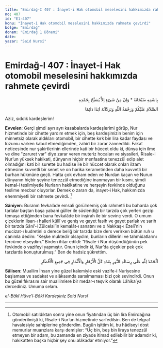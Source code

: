 ```yaml
---
title: "Emirdağ-I 407 : İnayet-i Hak otomobil meselesini hakkımızda rahmete çevirdi"
no: 407
id: "E1-407"
konu: "İnayet-i Hak otomobil meselesini hakkımızda rahmete çevirdi"
bolge: "Emirdağ"
donem: "Emirdağ 1 Dönemi"
date: 
yazar: "Said Nursî"
---
```


# Emirdağ-I 407 : İnayet-i Hak otomobil meselesini hakkımızda rahmete çevirdi

<p class="arabic" dir="rtl" title="Meal: “Subhân Allah’ın adıyla” * “Hiçbir şey yoktur ki O'nu hamd ile tesbih etmesin” [İsrâ 17:44]">بِاسْمِهِ سُبْحَانَهُ * وَاِنْ مِنْ شَىْءٍ اِلاَّ يُسَبِّحُ بِحَمْدِهِ</p>

<p class="arabic" dir="rtl" title="Meal: “Allah’ın selâmı, rahmeti ve bereketleri, ebedî ve dâimî olarak üzerinize olsun.”">اَلسَّلاَمُ عَلَيْكُمْ وَرَحْمَةُ اللّٰهِ وَبَرَكَاتُهُ اَبَدًا دَائِمًا</p>

Aziz, sıddık kardeşlerim!

**Evvelen**: Gerçi şimdi ayrı ayrı kasabalarda kardeşlerimi görüp, Nur hizmetinde bir cihette yardım etmek için, beş kardeşimizin benim için minnetsiz olarak aldıkları otomobil, bir cihette kırk bin lira kadar faydası ve lüzumu varken kabul etmediğimden, zahirî bir zarar zannedildi. Fakat neticesinde nur şakirtlerinin ellerinde kati bir hüccet oldu ki, dünya için ilme ve dine "zaruret var" diye zarar veren muteriz hocaları ve siyasileri, Risale-i Nur’un yüksek hakikati, dünyanın hiçbir menfaatine tenezzül edip alet olmadığını kati bir surette bu hadise ile bir hüccet olarak onları ilzam etmesine kuvvetli bir senet ve on harika kerametinden daha kuvvetli bir burhan hükmüne geçti. Hatta çok evham eden ve Nurdan kaçan ve Nurun dünyanın hiçbir şeyine tenezzül etmediğine inanmayan bir kısmı, şimdi kemal-i teslimiyetle Nurların hakikatine ve herşeyin fevkinde olduğunu teslime mecbur oluyorlar. Demek o zararı da, inayet-i Hak, hakkımızda ehemmiyetli bir rahmete çevirdi. [^1]

**Sâniyen**: Buranın fevkalâde emsali görülmemiş çok rahmetli bu baharda çok tarlalar baştan başa yabani güller ile süslendiği bir tarzda çok yerleri gezip temaşa ettiğimden bana fevkalâde bir inşirah ile bir sevinç verdi. O umum çiçeklerin lisan-ı halleri küllî ve geniş ve gayet fasih ve gayet parlak ve sarih bir tarzda Sâni’-i Zülcelal’in kemalât-ı sanatını ve o Nakkaş-ı Ezelî’nin mucizat-ı kudretini o derece beliğ bir tarzda bize ders verirken bütün ruh u canımla dedim: “Keşke muktedir olsaydım, bunların dillerini ve tahmidatlarını tercüme etseydim.” Birden ihtar edildi: “Risale-i Nur düşündüğünün pek fevkinde o vazifeyi yapmıştır. Onun içindir ki, Nur’da çiçekler pek çok tarzlarda konuşturulmuş.” Ben de hadsiz şükrettim.

<p class="arabic" dir="rtl" title="Meal: “Risale-i Nur'dan için, her yerdeki bütün çiçekler ve meyvelerin sayısınca Allah'a hamdolsun.”">اَلْحَمْدُ لِلّٰهِ عَلٰى رِسَالَةِ النُّورِ بِعَدَدِ كُلِّ الْأَزْهَارِ وَالْأَثْمَارِ فِى جَمِيعِ الْأَقْطَارِ</p>

**Sâlisen**: Muallim İhsan yine güzel kalemiyle eski vazife-i Nuriyesine başlaması ve sadakat ve alâkasında sarsılmaması bizi çok sevindirdi. Onun bu güzel fıkrasını sair muallimlere bir medar-ı teşvik olarak Lâhika’ya dercediniz. Umuma selam.

*el-Bâkî Hüve’l-Bâkî*
*Kardeşiniz*
*Said Nursî*

***
[^1]: Otomobil satıldıktan sonra yine onun fiyatından üç bin lira Emirdağına gönderilmişti ki, Risale-i Nur’un hizmetinde sarfedilsin. Ben de telgraf havalesiyle sahiplerine gönderdim. Bugün işittim ki, bu hâdiseyi dost memurlar muarızlara karşı demişler: “Üç bin, beş bin liraya tenezzül etmeyen bir adam, bu zamanda en ziyade itimad edilebilir bir adamdır ki, hakikatten başka hiçbir şey onu alâkadar etmiyor.”
